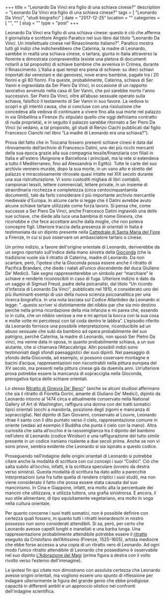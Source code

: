 +++
title = "Leonardo Da Vinci era figlio di una schiava cinese?"
description = "Leonardo Da Vinci era figlio di una schiava cinese?"
tags = [ "Leonardo Da Vinci", "studi biografici" ]
date = "2017-12-25"
location = ""
categories = [
  "",
  ""
]
slug = ""
type = "post"
+++

Leonardo Da Vinci era figlio di una schiava cinese: questo è ciò che afferma il giornalista e scrittore Angelo Paratico nel suo libro dal titolo “Leonardo Da Vinci. Un intellettuale cinese nel Rinascimento italiano?”. Paratico mostra tutti gli indizi che indicherebbero che Caterina, la madre di Leonardo, sarebbe in realtà una schiava cinese, o tartara, giunta in Italia attraverso la fiorente e dimostrata compravendita (esiste una pletora di documenti notarili a tal proposito) di schiave bambine che avveniva in Crimea, durante il Rinascimento. L'Italia a quei tempi era piena di schiave: su dieci schiavi importati dai veneziani e dai genovesi, nove erano bambine, pagate tra i 20 fiorini e gli 80 fiorini. Fra queste, probabilmente, Caterina, schiava di Ser Vanni e ingravidata da Ser Piero Da Vinci, in occasione di un rapporto lavorativo avvenuto nella casa di Ser Vanni, che poi sarebbe morto l'anno successivo. Ser Piero Da Vinci, oltre all’abuso sessuale operato sulla schiava, falsificò il testamento di Ser Vanni in suo favore. La vedova lo scoprì e gli intentò causa, che si concluse con una risoluzione che concedeva alla vedova di continuare a vivere fino alla sua morte nel palazzo in via Ghibellina a Firenze (fu stipulato quello che oggi definiamo contratto di nuda proprietà), e in seguito il palazzo sarebbe ritornato a Ser Piero Da Vinci (si vedano, a tal proposito, gli studi di Renzo Ciachi pubblicati dal figlio Francesco Cianchi nel libro “La madre di Leonardo era una schiava?”).

Prova del fatto che in Toscana fossero presenti schiave cinesi è data dal ritrovamento dell’archivio di Francesco Datini, uno dei più ricchi mercanti della sua epoca grazie alla sua compagnia tessile/finanziaria con filiali in Italia e all'estero (Avignone e Barcellona i principali, ma la rete si estendeva a tutto il Mediterraneo, fino ad Alessandria in Egitto). Tutte le carte del suo archivio vennero murate, dopo la sua morte, in un vano alto e stretto del palazzo e miracolosamente ritrovate quasi intatte nel XIX secolo durante una sua ristrutturazione. Vi sono custoditi migliaia di libri contabili, campionari tessili, lettere commerciali, lettere private, in un insieme di straordinaria ricchezza e completezza (circa centocinquantamila documenti), tale da farlo considerare il più importante archivio mercantile medievale d'Europa. In alcune carte si legge che il Datini avrebbe avuto alcune schiave tartare utilizzate come forza lavoro. Si pensa che, come successe a Ser Piero Da Vinci, anche Francesco Datini ingravidò una delle sue schiave, che diede alla luce una bambina di nome Ginevra, che riconobbe e che fece accettare anche dalla moglie, che non poteva concepire figli. Ulteriore traccia della presenza di orientali in Italia è testimoniata da un dipinto presente nella [Cattedrale di Santa Maria del Fiore](https://it.wikipedia.org/wiki/Cattedrale_di_Santa_Maria_del_Fiore) a Firenze, in cui si può osservare un ambasciatore tartaro o cinese.

Un primo indizio, a favore dell'origine orientale di Leonardo, deriverebbe da un segno riportato sull’indice della mano sinistra della [Gioconda](https://it.wikipedia.org/wiki/Gioconda) (che la tradizione vuole sia il ritratto di Caterina, madre di Leonardo. Da non scartare, però, l’ipotesi che la Gioconda possa essere anche il ritratto di Pacifica Brandani, che diede i natali all’unico discendente del duca Giuliano De’ Medici). Tale segno rappresenterebbe un simbolo per “marchiare” le schiave e renderle riconoscibili in caso di fuga. 
Ulteriore indizio è dato da un saggio di Sigmud Freud, padre della psicanalisi, dal titolo “Un ricordo d’infanzia di Leonardo Da Vinci”, pubblicato nel 1910, e considerato uno dei più illuminanti esempi di uso della nuova scienza psicoanalitica per una ricerca biografica. In una nota lasciata sul Codice Atlantideo da Leonardo si legge: "..questo scriver si distintamente del nibbio par che sia mio destino perchè nella prima ricordazione della mia infanzia e mi parea che, essendo io in culla, che un nibbio venisse a me e mi aprissi la bocca con la sua cosa e molte volte mi percotessi con tal coda dentro le labbra”. L’episodio riferito da Leonardo fornisce una possibile interpretazione, riconducibile ad un abuso sessuale che subì da bambino ad opera probabilmente del suo patrigno, perchè Caterina, la madre di Leonardo, non sposò Ser Pietro Da vinci, ma venne data in sposa, in quanto probabilmente schiava, a un suo aiutante, che si chiamava l’Attaccabriga. 
Altri possibili indizi sono testimoniati dagli sfondi paesaggistici dei suoi dipinti. Nel paesaggio di sfondo della Gioconda, ad esempio, si possono osservare montagne e bacini d’acqua, rappresentazioni non riscontrabili nella pittura europea del XV secolo, ma presenti  nella pittura cinese già da duemila anni. Un’ulteriore prova potrebbe essere la mancanza di sopracciglia nella Gioconda, prerogativa tipica delle schiave orientali. 

Lo stesso [Ritratto di Ginevra De' Benci](https://it.wikipedia.org/wiki/Ritratto_di_Ginevra_de%27_Benci)“ (anche se alcuni studiosi affermano che sia il ritratto di Fioretta Gorini, amante di Giuliano De’ Medici), dipinto da Leonardo intorno al 1474 circa e attualmente conservato nella National Gallery of Art di Washington, raffigura una donna con dei tratti somatici tipici orientali (occhi a mandorla, posizione degli zigomi e mancanza di sopracciglia). 
Nel dipinto di San Giovanni, conservato al Louvre, Leonardo ritrae il santo con il dito puntato verso il cielo, rappresentazione comune in oriente (vedasi ad esempio il Buddha che punta il cielo con la mano). Altra curiosità che salta all’occhio è la rassomiglianza tra il dipinto del bambino nell’utero di Leonardo (codice Windsor) e una raffigurazione del tutto simile presente in un codice iraniano risalente a due secoli prima. Anche se non vi sono prove, sembra evidente che Leonardo si sia ispirato a questo codice.

Proseguendo nell’indagine delle origini orientali di Leonardo si potrebbe citare anche la modalità di scrittura con cui concepì i suoi “Codici”. Ciò che salta subito all’occhio, infatti, è la scrittura speculare (ovvero da destra verso sinistra). Questa modalità di scrittura ha dato adito a parecchie interpretazioni (una fra tutte quella di rendere criptici i suoi studi), ma non viene considerato il fatto che possa essere stata causata dal suo mancinismo. In Cina e Giappone, infatti, era molto alta la percentuale dei mancini che utilizzava, e utilizza tuttora, una grafia sinistrorsa. E ancora, il suo stile alimentare, di tipo squisitamente vegetariano, era molto in voga nella cultura orientale.

Per quanto concerne i suoi tratti somatici, non è possibile definire con certezza quali fossero, in quanto tutti i ritratti leonardeschi in nostro possesso non sono considerati attendibili. Si sa, però, per certo che Leonardo avesse capelli lunghi e inanellati e una barba lunga. Una rappresentazione probabilmente attendibile potrebbe essere il [ritratto](https://commons.wikimedia.org/wiki/File:Cristofano_dell%27altissimo,_leonardo_da_vinci,_ante_1568,_02.JPG) eseguito da Cristofano dell’Altissimo (Firenze, 1525-1605), artista mediocre che ebbe forse accesso a una copia di un ritratto vero di Leonardo. Ad ogni modo l’unico ritratto attendibile di Leonardo che possediamo è osservabile nel suo dipinto [L'Adorazione dei Magi](https://it.wikipedia.org/wiki/Adorazione_dei_Magi_(Leonardo)) (prima figura a destra con il volto rivolto verso l’esterno dell'immagine).

Le ipotesi fin qui citate non dimostrano con assoluta certezza che Leonardo avesse origini orientali, ma vogliono essere uno spunto di riflessione per indagare ulteriormente la figura del grande genio che ebbe prodigiose capacità in differenti ambiti e un approccio olistico nei confronti dell'indagine scientifica.

